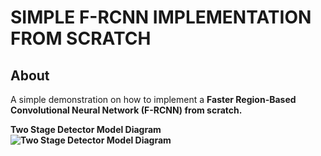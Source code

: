 # SIMPLE F-RCNN IMPLEMENTATION FROM SCRATCH

## About
A simple demonstration on how to implement a <b>Faster Region-Based Convolutional Neural Network (F-RCNN)<b/> from scratch.

<b>Two Stage Detector Model Diagram<b/> <br/>
![Two Stage Detector Model Diagram](https://github.com/lloydaxeph/simple_frcnn_implementation_from_scratch/assets/158691653/6e01717f-e888-470d-90db-eeabe48ae341)<br/>


